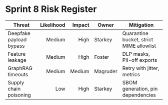# Sprint 8 Risk Register

| Threat | Likelihood | Impact | Owner | Mitigation |
|--------|-----------:|-------:|-------|------------|
| Deepfake payload bypass | Medium | High | Starkey | Quarantine bucket, strict MIME allowlist |
| Feature leakage | Medium | High | Foster | DLP masks, PII-off exports |
| GraphRAG timeouts | Medium | Medium | Magruder | Retry with jitter, metrics |
| Supply chain poisoning | Low | High | Starkey | SBOM generation, pin dependencies |
